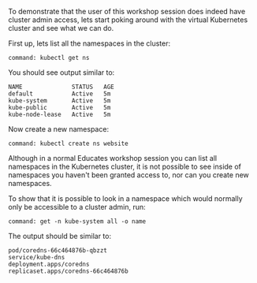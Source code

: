 To demonstrate that the user of this workshop session does indeed have cluster
admin access, lets start poking around with the virtual Kubernetes cluster and
see what we can do.

First up, lets list all the namespaces in the cluster:

```terminal:execute
command: kubectl get ns
```

You should see output similar to:

```
NAME              STATUS   AGE
default           Active   5m
kube-system       Active   5m
kube-public       Active   5m
kube-node-lease   Active   5m
```

Now create a new namespace:

```terminal:execute
command: kubectl create ns website
```

Although in a normal Educates workshop session you can list all namespaces
in the Kubernetes cluster, it is not possible to see inside of namespaces
you haven't been granted access to, nor can you create new namespaces.

To show that it is possible to look in a namespace which would normally
only be accessible to a cluster admin, run:

```terminal:execute
command: get -n kube-system all -o name
```

The output should be similar to:

```
pod/coredns-66c464876b-qbzzt
service/kube-dns
deployment.apps/coredns
replicaset.apps/coredns-66c464876b
```
